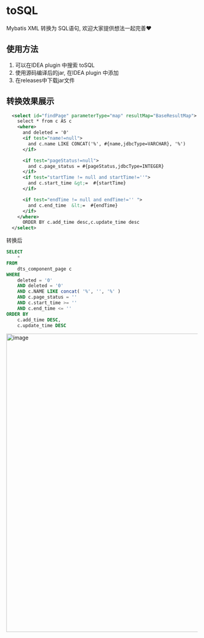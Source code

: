 # toSQL
Mybatis XML 转换为 SQL语句, 欢迎大家提供想法一起完善❤️

## 使用方法
1. 可以在IDEA plugin 中搜索 toSQL
2. 使用源码编译后的jar, 在IDEA plugin 中添加
3. 在releases中下载jar文件

## 转换效果展示

```xml
  <select id="findPage" parameterType="map" resultMap="BaseResultMap">
    select * from c AS c
    <where>
      and deleted = '0'
      <if test="name!=null">
        and c.name LIKE CONCAT('%', #{name,jdbcType=VARCHAR}, '%')
      </if>

      <if test="pageStatus!=null">
        and c.page_status = #{pageStatus,jdbcType=INTEGER}
      </if>
      <if test="startTime != null and startTime!=''">
        and c.start_time &gt;=  #{startTime}
      </if>

      <if test="endTime != null and endTime!='' ">
        and c.end_time  &lt;=  #{endTime}
      </if>
    </where>
      ORDER BY c.add_time desc,c.update_time desc
  </select>
```

转换后

```SQL
SELECT
	* 
FROM
	dts_component_page c 
WHERE
	deleted = '0'
	AND deleted = '0' 
	AND c.NAME LIKE concat( '%', '', '%' ) 
	AND c.page_status = '' 
	AND c.start_time >= '' 
	AND c.end_time <= '' 
ORDER BY
	c.add_time DESC,
	c.update_time DESC
```



<img width="785" alt="image" src="https://github.com/huxuekuo/toSQL/assets/41356055/88b79cdb-76f1-44f2-954e-7b6aaeb97a71">
